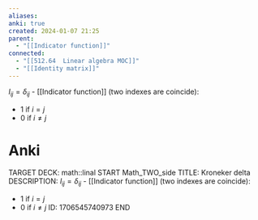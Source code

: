 ```yaml
---
aliases: 
anki: true
created: 2024-01-07 21:25
parent:
  - "[[Indicator function]]"
connected:
  - "[[512.64  Linear algebra MOC]]"
  - "[[Identity matrix]]"
---
```


$I_{ij} = \delta_{ij}$ - [[Indicator function]] (two indexes are coincide):
- $1$ if $i = j$
- $0$ if $i \ne j$


# Anki
TARGET DECK: math::linal
START
Math_TWO_side
TITLE: Kroneker delta
DESCRIPTION: $I_{ij} = \delta_{ij}$ - [[Indicator function]] (two indexes are coincide):
- $1$ if $i = j$
- $0$ if $i \ne j$
ID: 1706545740973
END













